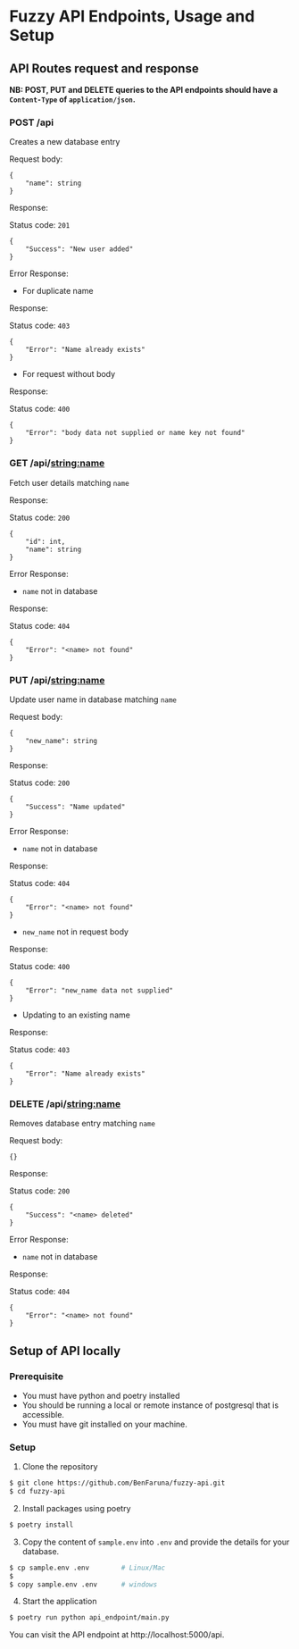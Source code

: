 # Fuzzy API Endpoints, Usage and Setup

## API Routes request and response

**NB: POST, PUT and DELETE queries to the API endpoints should have a `Content-Type` of `application/json`.**

### POST /api

Creates a new database entry

Request body:
```
{
    "name": string
}
```

Response:

Status code: `201`
```
{
    "Success": "New user added"
}
```

Error Response:

- For duplicate name

Response:

Status code: `403`
```
{
    "Error": "Name already exists"
}
```

- For request without body

Response:

Status code: `400`
```
{
    "Error": "body data not supplied or name key not found"
}
```

### GET /api/<string:name>

Fetch user details matching `name`

Response:

Status code: `200`
```
{
    "id": int,
    "name": string
}
```

Error Response:

- `name` not in database

Response:

Status code: `404`
```
{
    "Error": "<name> not found"
}
```

### PUT /api/<string:name>

Update user name in database matching `name`

Request body:
```
{
    "new_name": string
}
```

Response:

Status code: `200`
```
{
    "Success": "Name updated"
}
```

Error Response:

- `name` not in database

Response:

Status code: `404`
```
{
    "Error": "<name> not found"
}
```

- `new_name` not in request body

Response:

Status code: `400`
```
{
    "Error": "new_name data not supplied"
}
```

- Updating to an existing name

Response:

Status code: `403`
```
{
    "Error": "Name already exists"
}
```

### DELETE /api/<string:name>

Removes database entry matching `name`

Request body:
```
{}
```

Response:

Status code: `200`
```
{
    "Success": "<name> deleted"
}
```

Error Response:

- `name` not in database

Response:

Status code: `404`
```
{
    "Error": "<name> not found"
}
```

## Setup of API locally
### Prerequisite
- You must have python and poetry installed
- You should be running a local or remote instance of postgresql that is accessible.
- You must have git installed on your machine.

### Setup
1. Clone the repository
```sh
$ git clone https://github.com/BenFaruna/fuzzy-api.git
$ cd fuzzy-api
```

2. Install packages using poetry
```sh
$ poetry install
```

3. Copy the content of `sample.env` into `.env` and provide the details for your database.
```sh
$ cp sample.env .env        # Linux/Mac
$
$ copy sample.env .env      # windows
```

4. Start the application
```sh
$ poetry run python api_endpoint/main.py
```

You can visit the API endpoint at http://localhost:5000/api.
